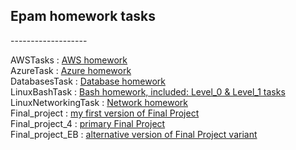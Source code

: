 <h2>Epam homework tasks</h2>
<p>-------------------</p>
AWSTasks			: <a href="https://github.com/anpod07/epam_homework/tree/main/AWSTasks"> AWS homework</a><br>
AzureTask			: <a href="https://github.com/anpod07/epam_homework/tree/main/AzureTask"> Azure homework</a><br>
DatabasesTask		: <a href="https://github.com/anpod07/epam_homework/tree/main/DatabasesTask"> Database homework</a><br>
LinuxBashTask		: <a href="https://github.com/anpod07/epam_homework/tree/main/LinuxBashTask"> Bash homework, included: Level_0 & Level_1 tasks</a><br>
LinuxNetworkingTask	: <a href="https://github.com/anpod07/epam_homework/tree/main/LinuxNetworkingTask"> Network homework</a><br>
Final_project		: <a href="https://github.com/anpod07/epam_homework/tree/main/Final_project"> my first version of Final Project</a><br>
Final_project_4		: <a href="https://github.com/anpod07/epam_homework/tree/main/Final_project_4"> primary Final Project</a><br>
Final_project_EB	: <a href="https://github.com/anpod07/epam_homework/tree/main/Final_project_EB"> alternative version of Final Project variant</a><br>
